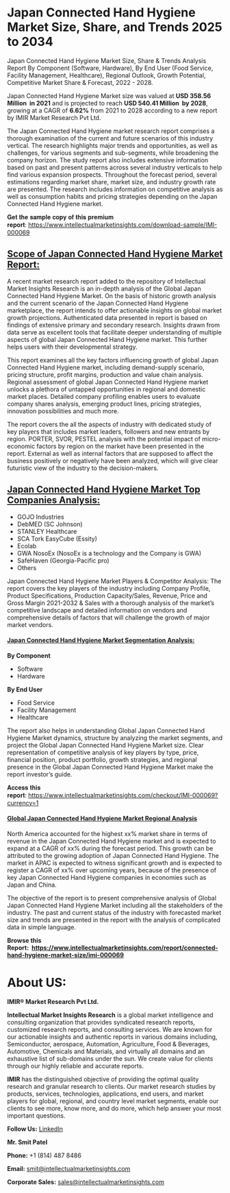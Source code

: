 <h1>Japan&nbsp;Connected Hand Hygiene Market Size, Share, and Trends 2025 to 2034</h1>
<p>Japan Connected Hand Hygiene Market Size, Share &amp; Trends Analysis Report By Component (Software, Hardware), By End User (Food Service, Facility Management, Healthcare), Regional Outlook, Growth Potential, Competitive Market Share &amp; Forecast, 2022 - 2028.</p>
<p>Japan Connected Hand Hygiene Market size was valued at&nbsp;<strong>USD 358.56 Million&nbsp; in 2021</strong>&nbsp;and is projected to reach&nbsp;<strong>USD&nbsp;540.41 Million&nbsp; by 2028</strong>, growing at a CAGR of&nbsp;<strong>6.62%</strong>&nbsp;from 2021 to 2028 according to a new report by IMIR Market Research Pvt Ltd.</p>
<p>The Japan Connected Hand Hygiene market research report comprises a thorough examination of the current and future scenarios of this industry vertical. The research highlights major trends and opportunities, as well as challenges, for various segments and sub-segments, while broadening the company horizon. The study report also includes extensive information based on past and present patterns across several industry verticals to help find various expansion prospects. Throughout the forecast period, several estimations regarding market share, market size, and industry growth rate are presented. The research includes information on competitive analysis as well as consumption habits and pricing strategies depending on the Japan Connected Hand Hygiene market.</p>
<p>𝐆𝐞𝐭 𝐭𝐡𝐞 𝐬𝐚𝐦𝐩𝐥𝐞 𝐜𝐨𝐩𝐲 𝐨𝐟 𝐭𝐡𝐢𝐬 𝐩𝐫𝐞𝐦𝐢𝐮𝐦 𝐫𝐞𝐩𝐨𝐫𝐭:&nbsp;<a href="https://www.intellectualmarketinsights.com/download-sample/IMI-000069">https://www.intellectualmarketinsights.com/download-sample/IMI-000069</a>&nbsp;</p>
<h2><u>Scope of Japan Connected Hand Hygiene Market Report:</u></h2>
<p>A recent market research report added to the repository of Intellectual Market Insights Research is an in-depth analysis of the Global Japan Connected Hand Hygiene Market. On the basis of historic growth analysis and the current scenario of the Japan Connected Hand Hygiene marketplace, the report intends to offer actionable insights on global market growth projections. Authenticated data presented in report is based on findings of extensive primary and secondary research. Insights drawn from data serve as excellent tools that facilitate deeper understanding of multiple aspects of global Japan Connected Hand Hygiene market. This further helps users with their developmental strategy.</p>
<p>This report examines all the key factors influencing growth of global Japan Connected Hand Hygiene market, including demand-supply scenario, pricing structure, profit margins, production and value chain analysis. Regional assessment of global Japan Connected Hand Hygiene market unlocks a plethora of untapped opportunities in regional and domestic market places. Detailed company profiling enables users to evaluate company shares analysis, emerging product lines, pricing strategies, innovation possibilities and much more.</p>
<p>The report covers the all the aspects of industry with dedicated study of key players that includes market leaders, followers and new entrants by region. PORTER, SVOR, PESTEL analysis with the potential impact of micro-economic factors by region on the market have been presented in the report. External as well as internal factors that are supposed to affect the business positively or negatively have been analyzed, which will give clear futuristic view of the industry to the decision-makers.</p>
<h2><strong><u>Japan Connected Hand Hygiene Market Top Companies Analysis:</u></strong></h2>
<ul>
<li>GOJO Industries&nbsp;</li>
<li>DebMED (SC Johnson)&nbsp;</li>
<li>STANLEY Healthcare&nbsp;</li>
<li>SCA Tork EasyCube (Essity)&nbsp;</li>
<li>Ecolab&nbsp;</li>
<li>GWA NosoEx (NosoEx is a technology and the Company is GWA)</li>
<li>SafeHaven (Georgia-Pacific pro)&nbsp;</li>
<li>Others</li>
</ul>
<p>Japan Connected Hand Hygiene Market Players &amp; Competitor Analysis: The report covers the key players of the industry including Company Profile, Product Specifications, Production Capacity/Sales, Revenue, Price and Gross Margin 2021-2032 &amp; Sales with a thorough analysis of the market&rsquo;s competitive landscape and detailed information on vendors and comprehensive details of factors that will challenge the growth of major market vendors.</p>
<h4><strong><u>Japan Connected Hand Hygiene Market Segmentation Analysis:</u></strong></h4>
<p><strong>By Component</strong></p>
<ul>
<li>Software</li>
<li>Hardware</li>
</ul>
<p><strong>By End User</strong></p>
<ul>
<li>Food Service</li>
<li>Facility Management</li>
<li>Healthcare</li>
</ul>
<p>The report also helps in understanding Global Japan Connected Hand Hygiene Market dynamics, structure by analyzing the market segments, and project the Global Japan Connected Hand Hygiene&nbsp;Market size. Clear representation of competitive analysis of key players by type, price, financial position, product portfolio, growth strategies, and regional presence in the Global Japan Connected Hand Hygiene Market make the report investor&rsquo;s guide.</p>
<p>𝐀𝐜𝐜𝐞𝐬𝐬 𝐭𝐡𝐢𝐬 𝐫𝐞𝐩𝐨𝐫𝐭:&nbsp;<a href="https://www.intellectualmarketinsights.com/checkout/IMI-000069?currency=1">https://www.intellectualmarketinsights.com/checkout/IMI-000069?currency=1</a>&nbsp;</p>
<h4><strong><u>Global Japan Connected Hand Hygiene Market Regional Analysis</u></strong></h4>
<p>North America accounted for the highest xx% market share in terms of revenue in the Japan Connected Hand Hygiene market and is expected to expand at a CAGR of xx% during the forecast period. This growth can be attributed to the growing adoption of Japan Connected Hand Hygiene. The market in APAC is expected to witness significant growth and is expected to register a CAGR of xx% over upcoming years, because of the presence of key Japan Connected Hand Hygiene companies in economies such as Japan and China.</p>
<p>The objective of the report is to present comprehensive analysis of Global Japan Connected Hand Hygiene Market including all the stakeholders of the industry. The past and current status of the industry with forecasted market size and trends are presented in the report with the analysis of complicated data in simple language.</p>
<p><strong>Browse this Report:&nbsp;&nbsp;<a href="https://www.intellectualmarketinsights.com/report/connected-hand-hygiene-market-size/imi-000069">https://www.intellectualmarketinsights.com/report/connected-hand-hygiene-market-size/imi-000069</a>&nbsp;</strong></p>
<h1>About US:</h1>
<p><strong>IMIR&reg; Market Research Pvt Ltd.</strong></p>
<p><strong>Intellectual Market Insights Research</strong> is a global market intelligence and consulting organization that provides syndicated research reports, customized research reports, and consulting services. We are known for our actionable insights and authentic reports in various domains including, Semiconductor, aerospace, Automation, Agriculture, Food &amp; Beverages, Automotive, Chemicals and Materials, and virtually all domains and an exhaustive list of sub-domains under the sun. We create value for clients through our highly reliable and accurate reports.</p>
<p><strong>IMIR</strong> has the distinguished objective of providing the optimal quality research and granular research to clients. Our market research studies by products, services, technologies, applications, end users, and market players for global, regional, and country level market segments, enable our clients to see more, know more, and do more, which help answer your most important questions.</p>
<p><strong>Follow Us:</strong> <a href="https://www.linkedin.com/company/imir-marketresearch/">LinkedIn</a></p>
<p><strong>Mr. Smit Patel</strong></p>
<p><strong>Phone:</strong> +1 (814) 487 8486</p>
<p><strong>Email:</strong> <a href="mailto:smit@intellectualmarketinsights.com">smit@intellectualmarketinsights.com</a></p>
<p><strong>Corporate Sales:</strong> <a href="mailto:sales@intellectualmarketinsights.com">sales@intellectualmarketinsights.com</a></p>
<p>&nbsp;</p>
